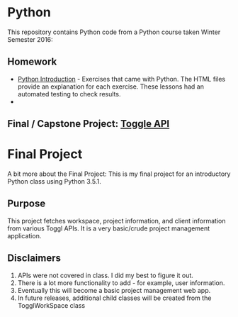 # Python
This repository contains Python code from a Python course taken Winter Semester 2016:
## Homework
  - [Python Introduction](https://github.com/jdegrave/Python/tree/master/PythonIntroduction) - Exercises that came with Python. The HTML files provide an explanation for each exercise. These lessons had an automated testing to check results.
  -
## Final / Capstone Project: [Toggle API](https://github.com/jdegrave/Python/tree/master/TogglAPI)


# Final Project
A bit more about the Final Project: 
This is my final project for an introductory Python class using Python 3.5.1. 

## Purpose
This project fetches workspace, project information, and client information from various Toggl APIs. It is a very basic/crude 
project management application. 

## Disclaimers 
1. APIs were not covered in class. I did my best to figure it out. 
2. There is a lot more functionality to add - for example, user information. 
3. Eventually this will become a basic project management web app.
4. In future releases, additional child classes will be created from the TogglWorkSpace class 

